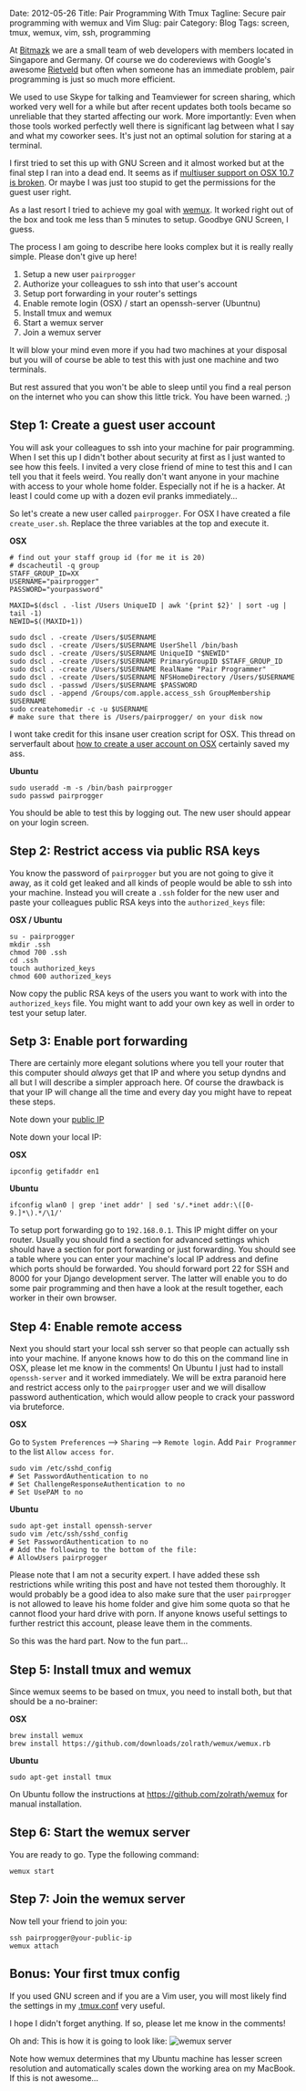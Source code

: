 Date: 2012-05-26
Title: Pair Programming With Tmux 
Tagline: Secure pair programming with wemux and Vim
Slug: pair
Category: Blog
Tags: screen, tmux, wemux, vim, ssh, programming

At [Bitmazk](http://www.bitmazk.com) we are a small team of web developers
with members located in Singapore and Germany. Of course we do codereviews
with Google's awesome [Rietveld](https://code.google.com/p/rietveld/) but
often when someone has an immediate problem, pair programming is just so much
more efficient.

We used to use Skype for talking and Teamviewer for screen sharing, which
worked very well for a while but after recent updates both tools became so
unreliable that they started affecting our work. More importantly: Even when
those tools worked perfectly well there is significant lag between what I say
and what my coworker sees. It's just not an optimal solution for staring at a
terminal.

I first tried to set this up with GNU Screen and it almost worked but at the
final step I ran into a dead end. It seems as if
[multiuser support on OSX 10.7 is broken](http://superuser.com/questions/117684/gnu-screen-multiuser-mode-is-broken-in-os-x-10-6-snow-leopard).
Or maybe I was just too stupid to get the permissions for the guest user right. 

As a last resort I tried to achieve my goal with
[wemux](https://github.com/zolrath/wemux). It worked right out of the box and
took me less than 5 minutes to setup. Goodbye GNU Screen, I guess.

The process I am going to describe here looks complex but it is really really
simple. Please don't give up here!

1. Setup a new user ``pairprogger``
2. Authorize your colleagues to ssh into that user's account
3. Setup port forwarding in your router's settings
4. Enable remote login (OSX) / start an openssh-server (Ubuntnu)
5. Install tmux and wemux
6. Start a wemux server
7. Join a wemux server

It will blow your mind even more if you had two machines at your disposal but
you will of course be able to test this with just one machine and two
terminals.

But rest assured that you won't be able to sleep until you find a real person
on the internet who you can show this little trick. You have been warned. ;)

## Step 1: Create a guest user account

You will ask your colleagues to ssh into your machine for pair programming.
When I set this up I didn't bother about security at first as I just wanted
to see how this feels. I invited a very close friend of mine to test this
and I can tell you that it feels weird. You really don't want anyone in your
machine with access to your whole home folder. Especially not if he is a
hacker. At least I could come up with a dozen evil pranks immediately...

So let's create a new user called ``pairprogger``. For OSX I have created a
file ``create_user.sh``. Replace the three variables at the top and execute it.

**OSX**

    # find out your staff group id (for me it is 20)
    # dscacheutil -q group
    STAFF_GROUP_ID=XX
    USERNAME="pairprogger"
    PASSWORD="yourpassword"

    MAXID=$(dscl . -list /Users UniqueID | awk '{print $2}' | sort -ug | tail -1)
    NEWID=$((MAXID+1))

    sudo dscl . -create /Users/$USERNAME
    sudo dscl . -create /Users/$USERNAME UserShell /bin/bash
    sudo dscl . -create /Users/$USERNAME UniqueID "$NEWID"
    sudo dscl . -create /Users/$USERNAME PrimaryGroupID $STAFF_GROUP_ID
    sudo dscl . -create /Users/$USERNAME RealName "Pair Programmer"
    sudo dscl . -create /Users/$USERNAME NFSHomeDirectory /Users/$USERNAME
    sudo dscl . -passwd /Users/$USERNAME $PASSWORD
    sudo dscl . -append /Groups/com.apple.access_ssh GroupMembership $USERNAME
    sudo createhomedir -c -u $USERNAME
    # make sure that there is /Users/pairprogger/ on your disk now

I wont take credit for this insane user creation script for OSX.
This thread on serverfault about
[how to create a user account on OSX](http://serverfault.com/questions/20702/how-do-i-create-user-accounts-from-the-terminal-in-mac-os-x-10-5)
certainly saved my ass.

**Ubuntu**

    sudo useradd -m -s /bin/bash pairprogger
    sudo passwd pairprogger

You should be able to test this by logging out. The new user should appear
on your login screen.

## Step 2: Restrict access via public RSA keys

You know the password of ``pairprogger`` but you are not going to give it
away, as it cold get leaked and all kinds of people would be able to ssh into
your machine. Instead you will create a ``.ssh`` folder for the new user
and paste your colleagues public RSA keys into the ``authorized_keys`` file:

**OSX / Ubuntu**

    su - pairprogger
    mkdir .ssh
    chmod 700 .ssh
    cd .ssh
    touch authorized_keys
    chmod 600 authorized_keys

Now copy the public RSA keys of the users you want to work with into the
`authorized_keys` file. You might want to add your own key as well in order
to test your setup later.

## Setp 3: Enable port forwarding

There are certainly more elegant solutions where you tell your router that
this computer should _always_ get that IP and where you setup dyndns and all
but I will describe a simpler approach here. Of course the drawback is that
your IP will change all the time and every day you might have to repeat these
steps.

Note down your [public IP](https://duckduckgo.com/?q=ip)

Note down your local IP:

**OSX**

    ipconfig getifaddr en1

**Ubuntu**

    ifconfig wlan0 | grep 'inet addr' | sed 's/.*inet addr:\([0-9.]*\).*/\1/'

To setup port forwarding go to `192.168.0.1`. This IP might differ on your
router. Usually you should find a section for advanced settings which should
have a section for port forwarding or just forwarding. You should see a table
where you can enter your machine's local IP address and define which ports
should be forwarded. You should forward port 22 for SSH and 8000 for your
Django development server. The latter will enable you to do some pair
programming and then have a look at the result together, each worker in their
own browser.

## Step 4: Enable remote access

Next you should start your local ssh server so that people can actually ssh
into your machine. If anyone knows how to do this on the command line in OSX,
please let me know in the comments! On Ubuntu I just had to install
``openssh-server`` and it worked immediately. We will be extra paranoid here
and restrict access only to the ``pairprogger`` user and we will disallow
password authentication, which would allow people to crack your password
via bruteforce.

**OSX**

Go to `System Preferences` --> `Sharing` --> `Remote login`. Add
`Pair Programmer` to the list `Allow access for`.

    sudo vim /etc/sshd_config
    # Set PasswordAuthentication to no
    # Set ChallengeResponseAuthentication to no
    # Set UsePAM to no

**Ubuntu**

    sudo apt-get install openssh-server
    sudo vim /etc/ssh/sshd_config
    # Set PasswordAuthentication to no
    # Add the following to the bottom of the file:
    # AllowUsers pairprogger

Please note that I am not a security expert. I have added these ssh
restrictions while writing this post and have not tested them thoroughly. It
would probably be a good idea to also make sure that the user ``pairprogger``
is not allowed to leave his home folder and give him some quota so that he
cannot flood your hard drive with porn. If anyone knows useful settings to
further restrict this account, please leave them in the comments.

So this was the hard part. Now to the fun part...

## Step 5: Install tmux and wemux

Since wemux seems to be based on tmux, you need to install both, but that
should be a no-brainer:

**OSX**

    brew install wemux
    brew install https://github.com/downloads/zolrath/wemux/wemux.rb

**Ubuntu**

    sudo apt-get install tmux

On Ubuntu follow the instructions at https://github.com/zolrath/wemux for
manual installation.

## Step 6: Start the wemux server

You are ready to go. Type the following command:

    wemux start

## Step 7: Join the wemux server

Now tell your friend to join you:

    ssh pairprogger@your-public-ip
    wemux attach

## Bonus: Your first tmux config

If you used GNU screen and if you are a Vim user, you will most likely find the 
settings in my [.tmux.conf](https://github.com/mbrochh/mbrochh-dotfiles/blob/master/.tmux.conf)
very useful.

I hope I didn't forget anything. If so, please let me know in the comments!

Oh and: This is how it is going to look like:
![wemux server](./images/wemux.png)

Note how wemux determines that my Ubuntu machine has lesser screen resolution
and automatically scales down the working area on my MacBook. If this is not
awesome...
